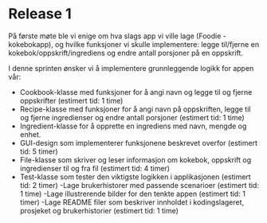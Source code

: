 # Release 1
På første møte ble vi enige om hva slags app vi ville lage (Foodie - kokebokapp), og hvilke funksjoner vi skulle implementere: 
legge til/fjerne en kokebok/oppskrift/ingrediens og endre antall porsjoner på en oppskrift.  

I denne sprinten ønsker vi å implementere grunnleggende logikk for appen vår: 
- Cookbook-klasse med funksjoner for å angi navn og legge til og fjerne oppskrifter (estimert tid:  1 time)
- Recipe-klasse med funksjoner for å angi navn på oppskriften, legge til og fjerne ingredienser og endre antall porsjoner (estimert tid: 1 time)
- Ingredient-klasse for å opprette en ingrediens med navn, mengde og enhet. 
- GUI-design som implementerer funksjonene beskrevet overfor (estimert tid: 5 timer)
- File-klasse som skriver og leser informasjon om kokebok, oppskrift og ingredienser til og fra fil (estimert tid: 4 timer)
- Test-klasse som tester den viktigste logikken i applikasjonen (estimert tid: 2 timer)
-Lage brukerhistorer med passende scenarioer (estimert tid: 1 time)
-Lage illustrerende bilder for den tenkte appen (estimert tid: 1 timer)
-Lage README filer som beskriver innholdet i kodingslageret, prosjeket og brukerhistorier (estimert tid: 1 time) 

